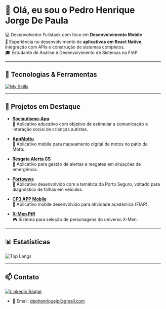 # 👋 Olá, eu sou o Pedro Henrique Jorge De Paula

💻 Desenvolvedor Fullstack com foco em **Desenvolvimento Mobile**  
📱 Experiência no desenvolvimento de **aplicativos em React Native**, integração com APIs e construção de sistemas completos.  
🎓 Estudante de Análise e Desenvolvimento de Sistemas na FIAP.  

---

## 🚀 Tecnologias & Ferramentas
[![My Skills](https://skillicons.dev/icons?i=react,js,ts,nodejs,java,docker,html,css,mysql,sqlite,git,github)](https://skillicons.dev)

---

## 📱 Projetos em Destaque

- [**Sociautismo-App**](https://github.com/hDepth/Sociautismo-App.git)  
  📲 Aplicativo educativo com objetivo de estimular a comunicação e interação social de crianças autistas.

- [**AppMottu**](https://github.com/hDepth/AppMottu/tree/TRY2)  
  🛵 Aplicativo mobile para mapeamento digital de motos no pátio da Mottu.  

- [**Resgate Alerta GS**](https://github.com/hDepth/ResgateAlertaGS/tree/v1needingtofix)  
  🚨 Aplicativo para gestão de alertas e resgates em situações de emergência.

- [**Portowws**](https://github.com/hDepth/portowws)  
  🚗 Aplicativo desenvolvido com a temática da Porto Seguro, voltado para diagnóstico de falhas em veículos. 

- [**CP3 APP Mobile**](https://github.com/hDepth/CP3APPMobile)  
  📱 Aplicativo mobile desenvolvido para atividade acadêmica (FIAP).  

- [**X-Men Ptfl**](https://github.com/hDepth/X-Men-Ptfl)  
  🎮 Sistema para seleção de personagens do universo X-Men.  

---

## 📊 Estatísticas 
![Top Langs](https://github-readme-stats.vercel.app/api/top-langs/?username=hDepth&layout=compact&theme=radical)

---

## 📫 Contato
[![Linkedin Badge](https://img.shields.io/badge/-LinkedIn-blue?style=flat&logo=Linkedin&logoColor=white)](https://www.linkedin.com/in/pedro-paula-fullstack-developer/)
- 📩 Email: dephenriquejp@gmail.com 
